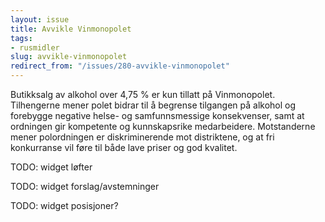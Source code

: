 ```yaml
---
layout: issue
title: Avvikle Vinmonopolet
tags:
- rusmidler
slug: avvikle-vinmonopolet
redirect_from: "/issues/280-avvikle-vinmonopolet"
---
```


Butikksalg av alkohol over 4,75 % er kun tillatt på Vinmonopolet. Tilhengerne mener polet bidrar til å begrense tilgangen på alkohol og forebygge negative helse- og samfunnsmessige konsekvenser, samt at ordningen gir kompetente og kunnskapsrike medarbeidere.  Motstanderne mener polordningen er diskriminerende mot distriktene, og at fri konkurranse vil føre til både lave priser og god kvalitet.

TODO: widget løfter

TODO: widget forslag/avstemninger

TODO: widget posisjoner?

